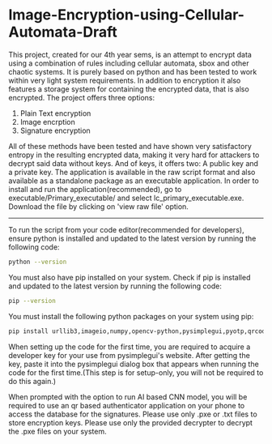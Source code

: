 # Image-Encryption-using-Cellular-Automata-Draft


This project, created for our 4th year sems, is an attempt to encrypt data using a combination of rules including cellular automata, sbox and other chaotic systems. It is purely based on python and has been tested to work within very light system requirements. In addition to encryption it also features a storage system for containing the encrypted data, that is also encrypted.
The project offers three options: 
1. Plain Text encryption
2. Image encrption
3. Signature encryption

All of these methods have been tested and have shown very satisfactory entropy in the resulting encrypted data, making it very hard for attackers to decrypt said data without keys. And of keys, it offers two: A public key and a private key.
The application is available in the raw script format and also available as a standalone package as an executable application. In order to install and run the application(recommended), go to executable/Primary_executable/ and select lc_primary_executable.exe. Download the file by clicking on 'view raw file' option.

---
To run the script from your code editor(recommended for developers), ensure python is installed and updated to the latest version by running the following code:
```bash
python --version
```
You must also have pip installed on your system. Check if pip is installed and updated to the latest version by running the following code:
```bash
pip --version
```
You must install the following python packages on your system using pip:
```bash
pip install urllib3,imageio,numpy,opencv-python,pysimplegui,pyotp,qrcode,tensorflow,bcrypt,pyrebase,firebase-admin,requests,sockets
```

When setting up the code for the first time, you are required to acquire a developer key for your use from pysimplegui's website. After getting the key, paste it into the pysimplegui dialog box that appears when running the code for the first time.(This step is for setup-only, you will not be required to do this again.)

When prompted with the option to run AI based CNN model, you will be required to use an qr based authenticator application on your phone to access the database for the signatures.
Please use only .pxe or .txt files to store encryption keys. Please use only the provided decrypter to decrypt the .pxe files on your system.